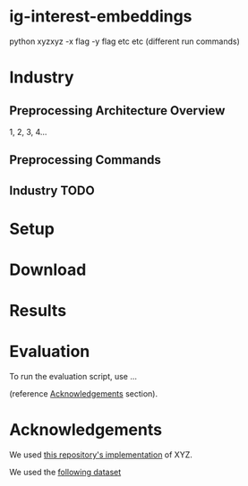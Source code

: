 # ig-interest-embeddings

python xyzxyz -x flag -y flag etc etc (different run commands)

# Industry

## Preprocessing Architecture Overview
1, 2, 3, 4...

## Preprocessing Commands

## Industry TODO

# Setup

# Download

# Results

# Evaluation

To run the evaluation script, use ...

(reference [Acknowledgements](#Acknowledgements) section).

# Acknowledgements

We used [this repository's implementation](https://github.com/huggingface/pytorch-pretrained-BERT) of XYZ.

We used the [following dataset](https://rajpurkar.github.io/SQuAD-explorer/)
